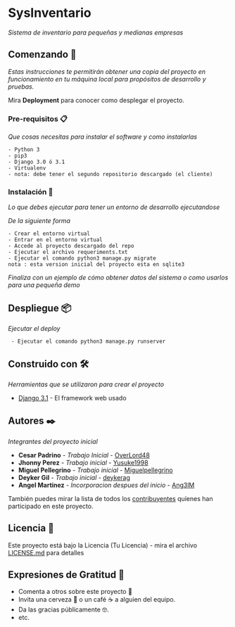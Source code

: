 # SysInventario

_Sistema de inventario para pequeñas y medianas empresas_

## Comenzando 🚀

_Estas instrucciones te permitirán obtener una copia del proyecto en funcionamiento en tu máquina local para propósitos de desarrollo y pruebas._

Mira **Deployment** para conocer como desplegar el proyecto.


### Pre-requisitos 📋

_Que cosas necesitas para instalar el software y como instalarlas_

```
- Python 3
- pip3
- Django 3.0 ó 3.1
- Virtualenv
- nota: debe tener el segundo repositorio descargado (el cliente)
```

### Instalación 🔧

_Lo que debes ejecutar para tener un entorno de desarrollo ejecutandose_

_De la siguiente forma_

```
- Crear el entorno virtual
- Entrar en el entorno virtual
- Accede al proyecto descargado del repo
- Ejecutar el archivo requeriments.txt
- Ejecutar el comando python3 manage.py migrate
nota : esta version inicial del proyecto esta en sqlite3
```
_Finaliza con un ejemplo de cómo obtener datos del sistema o como usarlos para una pequeña demo_

## Despliegue 📦

_Ejecutar el deploy_
 ``` 
  - Ejecutar el comando python3 manage.py runserver
 ```

## Construido con 🛠️

_Herramientas que se utilizaron para crear el proyecto_

* [Django 3.1](https://www.djangoproject.com) - El framework web usado

## Autores ✒️

_Integrantes del proyecto inicial_

* **Cesar Padrino** - *Trabajo Inicial* - [OverLord48](https://github.com/OverLord48)
* **Jhonny Perez** - *Trabajo inicial* - [Yusuke1998](https://github.com/Yusuke1998)
* **Miguel Pellegrino** - *Trabajo inicial* - [Miguelpellegrino](https://github.com/Miguelpellegrino)
* **Deyker Gil** - *Trabajo inicial* - [deykerag](https://github.com/deykerag)
* **Angel Martinez** - *Incorporacion despues del inicio* - [Ang3lM](https://github.com/Ang3lM)

También puedes mirar la lista de todos los [contribuyentes](https://github.com/OverLord48/SysInventario) quíenes han participado en este proyecto. 

## Licencia 📄

Este proyecto está bajo la Licencia (Tu Licencia) - mira el archivo [LICENSE.md](LICENSE.md) para detalles

## Expresiones de Gratitud 🎁

* Comenta a otros sobre este proyecto 📢
* Invita una cerveza 🍺 o un café ☕ a alguien del equipo. 
* Da las gracias públicamente 🤓.
* etc.

